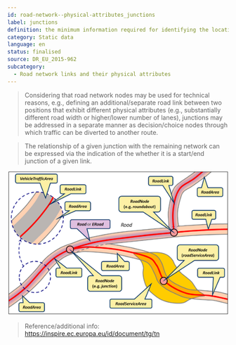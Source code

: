 ```yaml
---
id: road-network--physical-attributes_junctions
label: junctions
definition: the minimum information required for identifying the location of a junction and its relationship with the remaining entities of the road network.
category: Static data
language: en
status: finalised
source: DR_EU_2015-962
subcategory:
  - Road network links and their physical attributes
---
```


>Considering that road network nodes may be used for technical reasons, e.g., defining an additional/separate road link between two positions that exhibit different physical attributes (e.g., substantially different road width or higher/lower number of lanes), junctions may be addressed in a separate manner as decision/choice nodes through which traffic can be diverted to another route.

>The relationship of a given junction with the remaining network can be expressed via the indication of the whether it is a start/end junction of a given link.

![Figure](../../images/road-network--physical-attributes_junctions.png)

> Reference/additional info: https://inspire.ec.europa.eu/id/document/tg/tn

